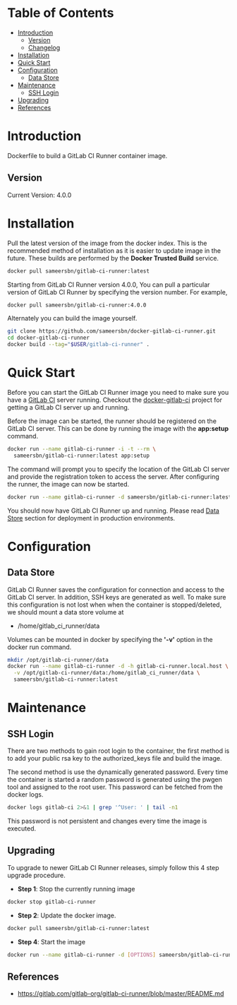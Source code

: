 # Table of Contents
- [Introduction](#introduction)
    - [Version](#version)
    - [Changelog](Changelog.md)
- [Installation](#installation)
- [Quick Start](#quick-start)
- [Configuration](#configuration)
    - [Data Store](#data-store)
- [Maintenance](#maintenance)
    - [SSH Login](#ssh-login)
- [Upgrading](#upgrading)
- [References](#references)

# Introduction
Dockerfile to build a GitLab CI Runner container image.

## Version
Current Version: 4.0.0

# Installation

Pull the latest version of the image from the docker index. This is the recommended method of installation as it is easier to update image in the future. These builds are performed by the **Docker Trusted Build** service.

```bash
docker pull sameersbn/gitlab-ci-runner:latest
```

Starting from GitLab CI Runner version 4.0.0, You can pull a particular version of GitLab CI Runner by specifying the version number. For example,

```bash
docker pull sameersbn/gitlab-ci-runner:4.0.0
```

Alternately you can build the image yourself.

```bash
git clone https://github.com/sameersbn/docker-gitlab-ci-runner.git
cd docker-gitlab-ci-runner
docker build --tag="$USER/gitlab-ci-runner" .
```

# Quick Start
Before you can start the GitLab CI Runner image you need to make sure you have a [GitLab CI](https://www.gitlab.com/gitlab-ci/) server running. Checkout the [docker-gitlab-ci](https://github.com/sameersbn/docker-gitlab-ci) project for getting a GitLab CI server up and running.

Before the image can be started, the runner should be registered on the GitLab CI server. This can be done by running the image with the **app:setup** command.

```bash
docker run --name gitlab-ci-runner -i -t --rm \
  sameersbn/gitlab-ci-runner:latest app:setup
```

The command will prompt you to specify the location of the GitLab CI server and provide the registration token to access the server. After configuring the runner, the image can now be started.

```bash
docker run --name gitlab-ci-runner -d sameersbn/gitlab-ci-runner:latest
```

You should now have GitLab CI Runner up and running. Please read [Data Store](#data-store) section for deployment in production environments.

# Configuration

## Data Store
GitLab CI Runner saves the configuration for connection and access to the GitLab CI server. In addition, SSH keys are generated as well. To make sure this configuration is not lost when when the container is stopped/deleted, we should mount a data store volume at

* /home/gitlab_ci_runner/data

Volumes can be mounted in docker by specifying the **'-v'** option in the docker run command.

```bash
mkdir /opt/gitlab-ci-runner/data
docker run --name gitlab-ci-runner -d -h gitlab-ci-runner.local.host \
  -v /opt/gitlab-ci-runner/data:/home/gitlab_ci_runner/data \
  sameersbn/gitlab-ci-runner:latest
```

# Maintenance

## SSH Login
There are two methods to gain root login to the container, the first method is to add your public rsa key to the authorized_keys file and build the image.

The second method is use the dynamically generated password. Every time the container is started a random password is generated using the pwgen tool and assigned to the root user. This password can be fetched from the docker logs.

```bash
docker logs gitlab-ci 2>&1 | grep '^User: ' | tail -n1
```

This password is not persistent and changes every time the image is executed.

## Upgrading

To upgrade to newer GitLab CI Runner releases, simply follow this 4 step upgrade procedure.

- **Step 1**: Stop the currently running image

```bash
docker stop gitlab-ci-runner
```

- **Step 2**: Update the docker image.

```bash
docker pull sameersbn/gitlab-ci-runner:latest
```

- **Step 4**: Start the image

```bash
docker run --name gitlab-ci-runner -d [OPTIONS] sameersbn/gitlab-ci-runner:latest
```


## References
  * https://gitlab.com/gitlab-org/gitlab-ci-runner/blob/master/README.md

